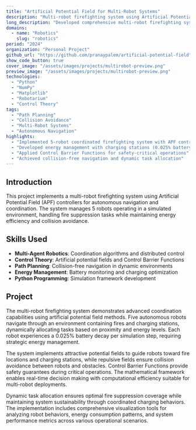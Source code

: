 ```yaml
---
title: "Artificial Potential Field for Multi-Robot Systems"
description: "Multi-robot firefighting system using Artificial Potential Field controllers for autonomous navigation and coordination"
long_description: "Developed comprehensive multi-robot firefighting system using artificial potential fields, implementing 5-robot coordination, collision avoidance, energy management, and dynamic task allocation for autonomous operations."
domains:
  - name: "Robotics"
    slug: "robotics"
period: "2024"
organization: "Personal Project"
github_url: "https://github.com/pranaypalem/artificial-potential-field"
show_code_button: true
cover_image: "/assets/images/projects/multirobot-preview.png"
preview_image: "/assets/images/projects/multirobot-preview.png"
technologies:
  - "Python"
  - "NumPy"
  - "Matplotlib"
  - "Robotarium"
  - "Control Theory"
tags:
  - "Path Planning"
  - "Collision Avoidance"
  - "Multi-Robot Systems"
  - "Autonomous Navigation"
highlights:
  - "Implemented 5-robot coordinated firefighting system with APF controllers"
  - "Developed energy management with charging stations (0.025% battery decay)"
  - "Applied Control Barrier Functions for safety-critical operations"
  - "Achieved collision-free navigation and dynamic task allocation"
---
```


## Introduction

This project implements a multi-robot firefighting system using Artificial Potential Field (APF) controllers for autonomous navigation and coordination. The system manages 5 robots operating in a simulated environment, handling fire suppression tasks while maintaining energy efficiency and collision avoidance.

## Skills Used

- **Multi-Agent Robotics**: Coordination algorithms and distributed control
- **Control Theory**: Artificial potential fields and Control Barrier Functions
- **Path Planning**: Collision-free navigation in dynamic environments
- **Energy Management**: Battery monitoring and charging optimization
- **Python Programming**: Simulation framework development

## Project

The multi-robot firefighting system demonstrates advanced coordination capabilities using artificial potential field methods. Five autonomous robots navigate through an environment containing fires and charging stations, dynamically allocating tasks based on proximity and energy levels. Each robot experiences a 0.025% battery decay per simulation step, requiring strategic energy management.

The system implements attractive potential fields to guide robots toward fire locations and charging stations, while repulsive fields ensure collision avoidance between robots and obstacles. Control Barrier Functions provide safety guarantees during critical operations. The mathematical framework enables real-time decision making with computational efficiency suitable for multi-robot deployments.

Dynamic task allocation ensures optimal fire suppression coverage while maintaining system sustainability through coordinated charging behaviors. The implementation includes comprehensive visualization tools for analyzing robot behaviors, energy consumption patterns, and system performance metrics across various operational scenarios.